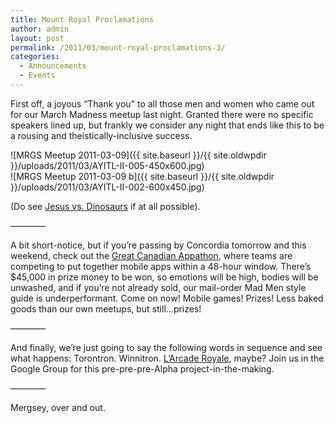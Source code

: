 ```yaml
---
title: Mount Royal Proclamations
author: admin
layout: post
permalink: /2011/03/mount-royal-proclamations-3/
categories:
  - Announcements
  - Events
---
```

First off, a joyous &#8220;Thank you&#8221; to all those men and women who came out for our March Madness meetup last night. Granted there were no specific speakers lined up, but frankly we consider any night that ends like this to be a rousing and theistically-inclusive success.

![MRGS Meetup 2011-03-09]({{ site.baseurl }}/{{ site.oldwpdir }}/uploads/2011/03/AYITL-II-005-450x600.jpg)  
![MRGS Meetup 2011-03-09 b]({{ site.baseurl }}/{{ site.oldwpdir }}/uploads/2011/03/AYITL-II-002-600x450.jpg)

(Do see [Jesus vs. Dinosaurs](http://grapefrukt.com/jesus-vs-dinosaurs/) if at all possible).

————

A bit short-notice, but if you&#8217;re passing by Concordia tomorrow and this weekend, check out the [Great Canadian Appathon](https://www.facebook.com/event.php?eid=187312364637247), where teams are competing to put together mobile apps within a 48-hour window. There&#8217;s $45,000 in prize money to be won, so emotions will be high, bodies will be unwashed, and if you&#8217;re not already sold, our mail-order Mad Men style guide is underperformant. Come on now! Mobile games! Prizes! Less baked goods than our own meetups, but still&#8230;prizes!

————

And finally, we&#8217;re just going to say the following words in sequence and see what happens: Torontron. Winnitron. [L&#8217;Arcade Royale](https://groups.google.com/group/montrealindies/browse_thread/thread/f494fa00121b30cf), maybe? Join us in the Google Group for this pre-pre-pre-Alpha project-in-the-making.

————

Mergsey, over and out.